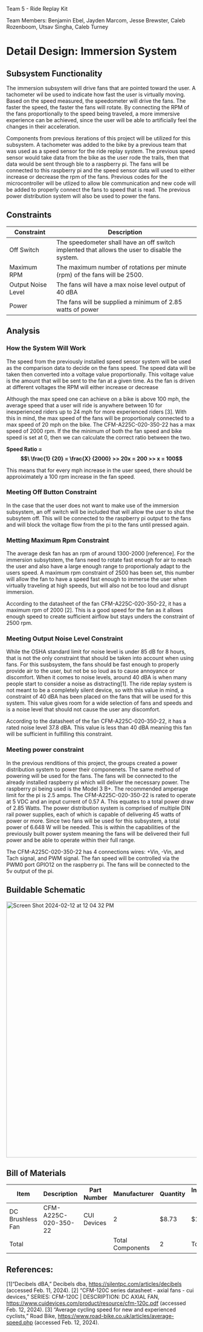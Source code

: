
Team 5 - Ride Replay Kit

Team Members: Benjamin Ebel, Jayden Marcom, Jesse Brewster, Caleb Rozenboom, Utsav Singha, Caleb Turney

# Detail Design: Immersion System


##  Subsystem Functionality

The immersion subsystem will drive fans that are pointed toward the user. A tachometer wil be used to indicate how fast the user is virtually moving. Based on the speed measured, the speedometer will drive the fans. The faster the speed, the faster the fans will rotate. By connecting the RPM of the fans proportionally to the speed being traveled, a more immersive experience can be achieved, since the user will be able to artificially feel the changes in their acceleration.

Components from previous iterations of this project will be utilized for this subsystem. A tachometer was added to the bike by a previous team that was used as a speed sensor for the ride replay system. The previous speed sensor would take data from the bike as the user rode the trails, then that data would be sent through ble to a raspberry pi. The fans will be connected to this raspberry pi and the speed sensor data will used to either increase or decrease the rpm of the fans. Previous codes for the microcontroller will be utlized to allow ble communication and new code will be added to properly connect the fans to speed that is read. The previous power distribution system will also be used to power the fans. 

## Constraints 

|Constraint        |Description        |
|------------------|-------------------|
|Off Switch| The speedometer shall have an off switch implented that allows the user to disable the system.|
|Maximum RPM| The maximum number of rotations per minute (rpm) of the fans will be 2500.|
|Output Noise Level| The fans will have a max noise level output of 40 dBA|
|Power|The fans will be supplied a minimum of 2.85 watts of power|


## Analysis

### How the System Will Work
The speed from the previously installed speed sensor system will be used as the comparison data to decide on the fans speed. The speed data will be taken then converted into a voltage value proportionally. This voltage value is the amount that will be sent to the fan at a given time. As the fan is driven at different voltages the RPM will either increase or decrease 

Although the max speed one can achieve on a bike is above 100 mph, the average speed that a user will ride is anywhere between 10 for inexperienced riders up to 24 mph for more experienced riders [3]. With this in mind, the max speed of the fans will be proportionaly connected to a max speed of 20 mph on the bike. The CFM-A225C-020-350-22 has a max speed of 2000 rpm. If the the minimum of both the fan speed and bike speed is set at 0, then we can calculate the correct ratio between the two. 

**Speed Ratio = $$\ \frac{1} {20} = \frac{X} {2000} >> 20x = 200 >> x = 100$$**

This means that for every mph increase in the user speed, there should be approiximately a 100 rpm increase in the fan speed. 


### Meeting Off Button Constraint

In the case that the user does not want to make use of the immersion subsystem, an off switch will be included that will allow the user to shut the subsytem off. This will be connected to the raspberry pi output to the fans and will block the voltage flow from the pi to the fans until pressed again. 

### Metting Maximum Rpm Constraint

The average desk fan has an rpm of around 1300-2000 [reference]. For the immersion subsytstem, the fans need to rotate fast enough for air to reach the user and also have a large enough range to proportionaly adapt to the users speed. A maximum rpm constraint of 2500 has been set, this number will allow the fan to have a speed fast enough to immerse the user when virtually traveling at high speeds, but will also not be too loud and disrupt immersion.

According to the datasheet of the fan CFM-A225C-020-350-22, it has a maximum rpm of 2000 [2]. This is a good speed for the fan as it allows enough speed to create sufficient airflow but stays unders the constraint of 2500 rpm. 

### Meeting Output Noise Level Constraint

While the OSHA standard limit for noise level is under 85 dB for 8 hours, that is not the only constraint that should be taken into account when using fans. For this susbsystem, the fans should be fast enough to properly provide air to the user, but not be so loud as to cause annoyance or discomfort. When it comes to noise levels, around 40 dBA is when many people start to consider a noise as distracting[1]. The ride replay system is not meant to be a completely silent device, so with this value in mind, a constraint of 40 dBA has been placed on the fans that will be used for this system. This value gives room for a wide selection of fans and speeds and is a noise level that should not cause the user any discomfort. 

According to the datasheet of the fan CFM-A225C-020-350-22, it has a rated noise level 37.8 dBA. This value is less than 40 dBA meaning this fan will be sufficient in fulfilling this constraint.

### Meeting power constraint

In the previous renditions of this project, the groups created a power distribution system to power their componenets. The same method of powering will be used for the fans. The fans will be connected to the already installed raspberry pi which will deliver the necessary power. The raspberry pi being used is the Model 3 B+. The recommended amperage limit for the pi is 2.5 amps. The CFM-A225C-020-350-22 is rated to operate at 5 VDC and an input current of 0.57 A. This equates to a total power draw of 2.85 Watts. The power distribution system is comprised of multiple DIN rail power supplies, each of which is capable of delivering 45 watts of power or more. Since two fans will be used for this subsystem, a total power of 6.648 W will be needed. This is within the capabilities of the previously built power system meaning the fans will be delivered their full power and be able to operate within their full range. 

The CFM-A225C-020-350-22 has 4 connections wires: +Vin, -Vin, and Tach signal, and PWM signal. The fan speed will be controlled via the PWM0 port GPIO12 on the raspberry pi. The fans will be connected to the 5v output of the pi. 

## Buildable Schematic

<img width="678" alt="Screen Shot 2024-02-12 at 12 04 32 PM" src="https://github.com/Baebel43/team5capstone/assets/123997954/3a0ad067-a5f4-4a1d-a446-cd1a15e2a534">

## Bill of Materials

|Item|Description|Part Number|Manufacturer|Quantity|Individual Price|Total|
|----|-----------|-----------|------------|--------|----------------|-----|
|DC Brushless Fan|CFM-A225C-020-350-22|CUI Devices|2|$8.73|$17.46|
|Total|||Total Components|2|Total Cost|$17.46


## References:

[1]“Decibels dBA,” Decibels dba, https://silentpc.com/articles/decibels (accessed Feb. 11, 2024). 
[2] “CFM-120C series datasheet - axial fans - cui devices,” SERIES: CFM-120C | DESCRIPTION: DC AXIAL FAN, https://www.cuidevices.com/product/resource/cfm-120c.pdf (accessed Feb. 12, 2024). 
[3] “Average cycling speed for new and experienced cyclists,” Road Bike, https://www.road-bike.co.uk/articles/average-speed.php (accessed Feb. 12, 2024). 

